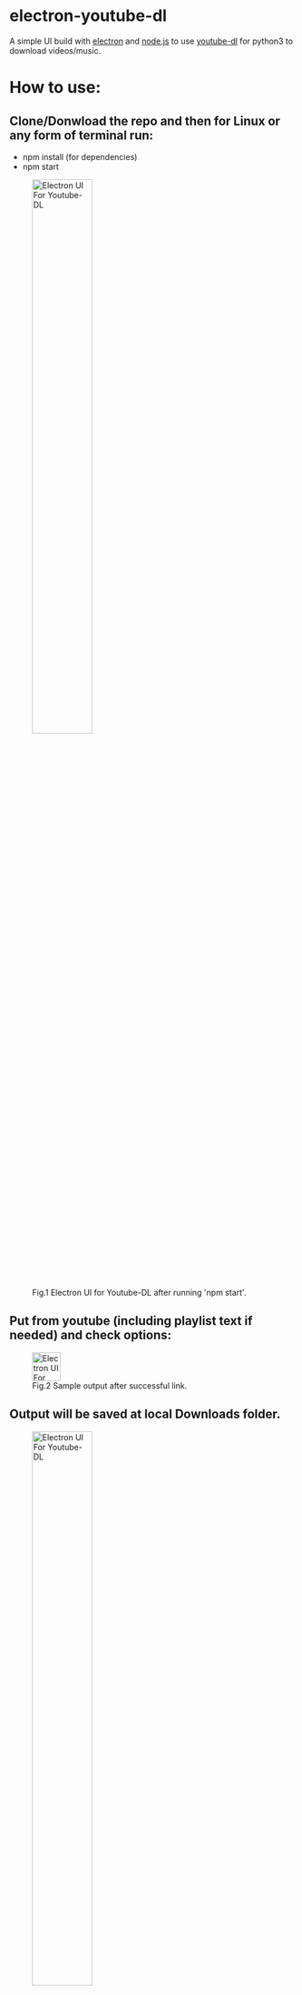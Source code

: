 # electron-youtube-dl
A simple UI build with [electron](https://www.electronjs.org/apps) and [node.js](https://nodejs.org/en/) to use [youtube-dl](https://github.com/ytdl-org/youtube-dl/) for python3 to download videos/music.

# How to use:
## Clone/Donwload the repo and then for Linux or any form of terminal run: 

<ul>
  <li>npm install (for dependencies)</li>
  <li>npm start</li>
</ul> 

<figure>
  <img src="https://github.com/AlbesK/simple-ytdl-ui/blob/master/images/starting_ui.png" alt="Electron UI For Youtube-DL" style="width:50%">
  <figcaption>Fig.1 Electron UI for Youtube-DL after running 'npm start'.</figcaption>
</figure>

## Put from youtube (including playlist text if needed) and check options:
<figure>
  <img src="https://github.com/AlbesK/simple-ytdl-ui/blob/master/images/mp3_input_example_2.png" alt="Electron UI For Youtube-DL" style="width:50">
  <figcaption>Fig.2 Sample output after successful link.</figcaption>
</figure>

## Output will be saved at local Downloads folder.
<figure>
  <img src="https://github.com/AlbesK/simple-ytdl-ui/blob/master/images/output_1.png" alt="Electron UI For Youtube-DL" style="width:50%">
  <figcaption>Fig.3 Sample Output Folder.</figcaption>
</figure>

<figure>
  <img src="https://github.com/AlbesK/simple-ytdl-ui/blob/master/images/output_2.png" alt="Electron UI For Youtube-DL" style="width:50%">
  <figcaption>Fig.4 Sample download.</figcaption>
</figure>

# Notes:

You need to have:  

<ul>
  <li>youtube-dl (python3) - Update once in a while as well.</li>
  <li>node.js</li>
</ul>  

# Release builds

This was tested on Ubuntu 18.04. It already has [electron packager](https://github.com/electron/electron-packager) and can be used directly to make builds through 'npm run package-os' where os is linux, win, or mac (the commands are in package.json). But the icon/logo is still not resolved for now.

Will update when I feel I want new features, or to automate more processes, and lastly, of course feel free to fork it and play yourself! 

I learned a lot building this app, from main/index.js (main UI/back-end) to render.js (client) calls through ipc to communicate asynchronously from a renderer process to the main processes, security policy calling python to even simple string formatting in javascript.

# Motivation
I like the idea of cross platform apps using web-languages inspired UI and and
another language in the back not just JavaScript. The idea here is building 
for my mvp a simple UI in HTML5, CSS, JavaScript to extend the command line
interface of the youtube-dl open source project. 

It should be noted this will be done only for personal use, and I do not condone any mass downloads of videos/music for redistribution! 
(i.e. by using this to download songs which you then share with friends. This
is strictly for personal use!!)

If I make the repo public in the future to showcase web/other backened integration
will do so only by changing the license or making clear that whoever uses this app should use it for himself and not for re-selling/resharing the downloaded content.

# Github
I have used version control before but thought it would be nice to start again  a
project here rather than just edit the same folders and learn more through practice.

# Branches
For now I will use 2 branches. Another one called 'draft' along 'master'. 'draft' as the name states will be used on most changes I would like to explore, and then would push them to 'master' when its in working order.
